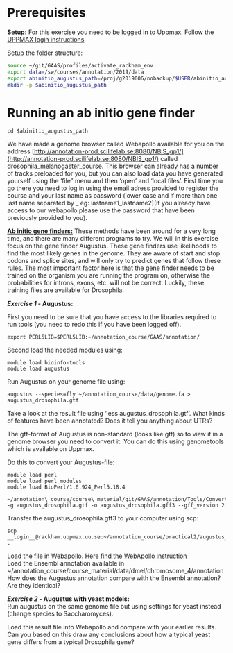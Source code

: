 
# Prerequisites

<u>**Setup:**</u> For this exercise you need to be logged in to Uppmax. Follow the [UPPMAX login instructions](uppmax_login).

Setup the folder structure:

```bash
source ~/git/GAAS/profiles/activate_rackham_env
export data=/sw/courses/annotation/2019/data
export abinitio_augustus_path=/proj/g2019006/nobackup/$USER/abinitio_augustus
mkdir -p $abinitio_augustus_path
```

# Running an ab initio gene finder

```
cd $abinitio_augustus_path

```

We have made a genome browser called Webapollo available for you on the address [http://annotation-prod.scilifelab.se:8080/NBIS_gp1/](http://annotation-prod.scilifelab.se:8080/NBIS_gp1/)  called drosophila\_melanogaster\_course.
This browser can already has a number of tracks preloaded for you, but you can also load data you have generated yourself using the ‘file” menu and then ‘open’ and ‘local files’. First time you go there you need to log in using the email adress provided to register the course and your last name as password (lower case and if more than one last name separated by _ eg: lastname1_lastname2)(if you already have access to our webapollo please use the password that have been previously provided to you).

<u>**Ab initio gene finders:**</u> These methods have been around for a very long time, and there are many different programs to try. We will in this exercise focus on the gene finder Augustus. These gene finders use likelihoods to find the most likely genes in the genome. They are aware of start and stop codons and splice sites, and will only try to predict genes that follow these rules. The most important factor here is that the gene finder needs to be trained on the organism you are running the program on, otherwise the probabilities for introns, exons, etc. will not be correct. Luckily, these training files are available for Drosophila.

**_Exercise 1_ - Augustus:**

First you need to be sure that you have access to the libraries required to run tools (you need to redo this if you have been logged off).

```
export PERL5LIB=$PERL5LIB:~/annotation_course/GAAS/annotation/
```


Second load the needed modules using:  
```
module load bioinfo-tools  
module load augustus
```
Run Augustus on your genome file using:  
```
augustus --species=fly ~/annotation_course/data/genome.fa > augustus_drosophila.gtf
```

Take a look at the result file using ‘less augustus\_drosophila.gtf’. What kinds of features have been annotated? Does it tell you anything about UTRs?

The gff-format of Augustus is non-standard (looks like gtf) so to view it in a genome browser you need to convert it. You can do this using genometools which is available on Uppmax.

Do this to convert your Augustus-file:

```
module load perl  
module load perl_modules  
module load BioPerl/1.6.924_Perl5.18.4

~/annotation\_course/course\_material/git/GAAS/annotation/Tools/Converter/gxf_to_gff3.pl -g augustus_drosophila.gtf -o augustus_drosophila.gff3 --gff_version 2
```
Transfer the augustus\_drosophila.gff3 to your computer using scp:    
```
scp __login__@rackham.uppmax.uu.se:~/annotation_course/practical2/augustus_drosophila.gff3 .  
```
Load the file in [Webapollo](http://annotation-prod.scilifelab.se:8080/NBIS_gp1/). [Here find the WebApollo instruction](webapollo_usage)
<br/>Load the Ensembl annotation available in  ~/annotation\_course/course\_material/data/dmel/chromosome\_4/annotation
How does the Augustus annotation compare with the Ensembl annotation? Are they identical?

**_Exercise 2 -_ Augustus with yeast models:**  
Run augustus on the same genome file but using settings for yeast instead (change species to Saccharomyces).

Load this result file into Webapollo and compare with your earlier results. Can you based on this draw any conclusions about how a typical yeast gene differs from a typical Drosophila gene?

